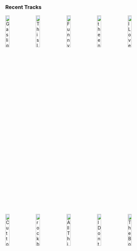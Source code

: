 ### Recent Tracks
[<img src='https://lastfm.freetls.fastly.net/i/u/300x300/106686fe9870faffbb61e9897626e68a.png' width='16%' height='16%' alt='Gaslighter'>](https://www.last.fm/music/the%2bchicks/_/gaslighter)&nbsp;&nbsp;&nbsp;&nbsp;[<img src='https://lastfm.freetls.fastly.net/i/u/300x300/afbc84e5a864dcffb2e4e328856caf10.png' width='16%' height='16%' alt='This Love Isnt Crazy'>](https://www.last.fm/music/carly%2brae%2bjepsen/_/this%2blove%2bisn%2527t%2bcrazy)&nbsp;&nbsp;&nbsp;&nbsp;[<img src='https://lastfm.freetls.fastly.net/i/u/300x300/87806a6d45e2fe844a1f900dd3aa2627.png' width='16%' height='16%' alt='Funny'>](https://www.last.fm/music/zedd/_/funny)&nbsp;&nbsp;&nbsp;&nbsp;[<img src='https://lastfm.freetls.fastly.net/i/u/300x300/9744d5f0fdade924695e2038acfd0814.png' width='16%' height='16%' alt='the end'>](https://www.last.fm/music/misterwives/_/the%2bend)&nbsp;&nbsp;&nbsp;&nbsp;[<img src='https://lastfm.freetls.fastly.net/i/u/300x300/8a34e7ae80802f70bda69b92f1ffb4a0.png' width='16%' height='16%' alt='I Love Me'>](https://www.last.fm/music/demi%2blovato/_/i%2blove%2bme)&nbsp;&nbsp;&nbsp;&nbsp;<br>[<img src='https://lastfm.freetls.fastly.net/i/u/300x300/12fcff2ca9c64f73c6cb035188de31ef.png' width='16%' height='16%' alt='Cut to the Feeling'>](https://www.last.fm/music/carly%2brae%2bjepsen/_/cut%2bto%2bthe%2bfeeling)&nbsp;&nbsp;&nbsp;&nbsp;[<img src='https://lastfm.freetls.fastly.net/i/u/300x300/2bfe530359462db7cb2bb6574be9df8a.png' width='16%' height='16%' alt='rock bottom'>](https://www.last.fm/music/misterwives/_/rock%2bbottom)&nbsp;&nbsp;&nbsp;&nbsp;[<img src='https://lastfm.freetls.fastly.net/i/u/300x300/c9306028afc3ec39b622d50348eea25d.png' width='16%' height='16%' alt='All Things (From "Queer Eye")'>](https://www.last.fm/music/betty%2bwho/_/all%2bthings%2b%2528from%2b%2522queer%2beye%2522%2529)&nbsp;&nbsp;&nbsp;&nbsp;[<img src='https://lastfm.freetls.fastly.net/i/u/300x300/bbd6ef4c60cdf08b8790e4e61d883445.png' width='16%' height='16%' alt='I Dont Know Why'>](https://www.last.fm/music/notd/_/i%2bdon%2527t%2bknow%2bwhy)&nbsp;&nbsp;&nbsp;&nbsp;[<img src='https://lastfm.freetls.fastly.net/i/u/300x300/5e4f6cbd598c5d7723e57d079287874a.png' width='16%' height='16%' alt='The Bones'>](https://www.last.fm/music/maren%2bmorris/_/the%2bbones)&nbsp;&nbsp;&nbsp;&nbsp;<br>